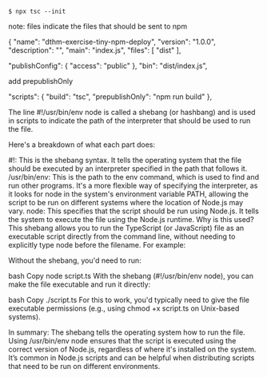 ```shell
$ npx tsc --init
```


note: files indicate the files that should be sent to npm


{
  "name": "dthm-exercise-tiny-npm-deploy",
  "version": "1.0.0",
  "description": "",
  "main": "index.js",
  "files": [
    "dist"
  ],



  "publishConfig": {
    "access": "public"
  },
  "bin": "dist/index.js",

add prepublishOnly

  "scripts": {
    "build": "tsc",
    "prepublishOnly": "npm run build"
  },



  The line #!/usr/bin/env node is called a shebang (or hashbang) and is used in scripts to indicate the path of the interpreter that should be used to run the file.

Here's a breakdown of what each part does:

#!: This is the shebang syntax. It tells the operating system that the file should be executed by an interpreter specified in the path that follows it.
/usr/bin/env: This is the path to the env command, which is used to find and run other programs. It's a more flexible way of specifying the interpreter, as it looks for node in the system's environment variable PATH, allowing the script to be run on different systems where the location of Node.js may vary.
node: This specifies that the script should be run using Node.js. It tells the system to execute the file using the Node.js runtime.
Why is this used?
This shebang allows you to run the TypeScript (or JavaScript) file as an executable script directly from the command line, without needing to explicitly type node before the filename. For example:

Without the shebang, you'd need to run:

bash
Copy
node script.ts
With the shebang (#!/usr/bin/env node), you can make the file executable and run it directly:

bash
Copy
./script.ts
For this to work, you'd typically need to give the file executable permissions (e.g., using chmod +x script.ts on Unix-based systems).

In summary:
The shebang tells the operating system how to run the file.
Using /usr/bin/env node ensures that the script is executed using the correct version of Node.js, regardless of where it's installed on the system.
It’s common in Node.js scripts and can be helpful when distributing scripts that need to be run on different environments.




